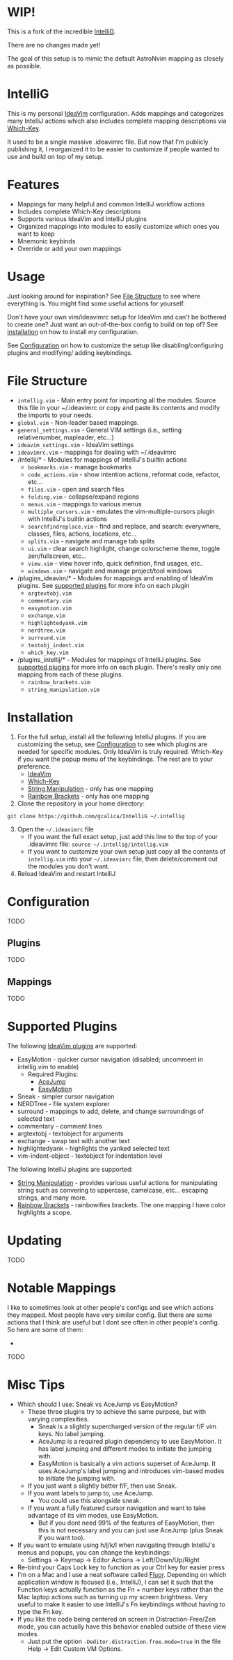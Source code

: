 # WIP!
This is a fork of the incredible [IntelliG](https://github.com/gcalica/IntelliG).

There are no changes made yet!

The goal of this setup is to mimic the default AstroNvim mapping as closely as possible.

# IntelliG

[//]: # (TODO put a screenshot/gif here showcase)
This is my personal [IdeaVim](https://plugins.jetbrains.com/plugin/164-ideavim) configuration. 
Adds mappings and categorizes many IntelliJ actions which also includes complete mapping descriptions via [Which-Key](https://plugins.jetbrains.com/plugin/15976-which-key).  

It used to be a single massive .ideavimrc file. But now that I'm publicly publishing it, I reorganized it to be easier to customize if people wanted to use and build on top of my setup.

# Features
* Mappings for many helpful and common IntelliJ workflow actions
* Includes complete Which-Key descriptions
* Supports various IdeaVim and IntelliJ plugins
* Organized mappings into modules to easily customize which ones you want to keep
* Mnemonic keybinds
* Override or add your own mappings

# Usage
Just looking around for inspiration? See [File Structure](#file-structure) to see where everything is. You might find some useful actions for yourself.

Don't have your own vim/ideavimrc setup for IdeaVim and can't be bothered to create one? Just want an out-of-the-box config to build on top of? See [installation](#installation) on how to install my configuration.

See [Configuration](#configuration) on how to customize the setup like disabling/configuring plugins and modifying/ 
adding keybindings.

# File Structure
* `intellig.vim` - Main entry point for importing all the modules. Source this file in your ~/.ideavimrc or copy and paste its contents and modify the imports to your needs.
* `global.vim` - Non-leader based mappings. 
* `general_settings.vim` - General VIM settings (i.e., setting relativenumber, mapleader, etc...)
* `ideavim_settings.vim` - IdeaVim settings
* `ideavimrc.vim` - mappings for dealing with ~/.ideavimrc
* /intellij/* - Modules for mappings of IntelliJ's builtin actions
    * `bookmarks.vim` - manage bookmarks
    * `code_actions.vim` - show intention actions, reformat code, refactor, etc...
    * `files.vim` - open and search files
    * `folding.vim` - collapse/expand regions 
    * `menus.vim` - mappings to various menus
    * `multiple_cursors.vim` - emulates the vim-multiple-cursors plugin with IntelliJ's builtin actions
    * `searchfindreplace.vim` - find and replace, and search: everywhere, classes, files, actions, locations, etc...
    * `splits.vim` - navigate and manage tab splits 
    * `ui.vim` - clear search highlight, change colorscheme theme, toggle zen/fullscreen, etc...
    * `view.vim` - view hover info, quick definition, find usages, etc..
    * `windows.vim` - navigate and manage project/tool windows
* /plugins_ideavim/* - Modules for mappings and enabling of IdeaVim plugins. See [supported plugins](#supported-plugins) for more info on each plugin
    * `argtextobj.vim`
    * `commentary.vim`
    * `easymotion.vim`
    * `exchange.vim`
    * `highlightedyank.vim`
    * `nerdtree.vim`
    * `surround.vim`
    * `textobj_indent.vim`
    * `which_key.vim`
* /plugins_intellij/* - Modules for mappings of IntelliJ plugins. See [supported plugins](#supported-plugins) for more info on each plugin. There's really only one mapping from each of these plugins.
  * `rainbow_brackets.vim`
  * `string_manipulation.vim`

# Installation
1. For the full setup, install all the following IntelliJ plugins. If you are customizing the setup, see 
[Configuration](#configuration) to see which plugins are needed for specific modules. Only IdeaVim is truly required.
Which-Key if you want the popup menu of the keybindings. The rest are to your preference.
    * [IdeaVim](https://plugins.jetbrains.com/plugin/164-ideavim)
    * [Which-Key](https://plugins.jetbrains.com/plugin/15976-which-key)
    * [String Manipulation](https://plugins.jetbrains.com/plugin/2162-string-manipulation) - only has one mapping
    * [Rainbow Brackets](https://plugins.jetbrains.com/plugin/10080-rainbow-brackets) - only has one mapping
2. Clone the repository in your home directory:
```
git clone https://github.com/gcalica/IntelliG ~/.intellig
```
3. Open the `~/.ideavimrc` file 
   * If you want the full exact setup, just add this line to the top of your .ideavimrc file: `source ~/.intellig/intellig.vim` 
   * If you want to customize your own setup just copy all the contents of `intellig.vim` into your `~/.ideavimrc` file, then delete/comment out the modules you don't want.
4. Reload IdeaVim and restart IntelliJ

# Configuration
TODO
## Plugins
TODO

## Mappings
TODO

# Supported Plugins
The following [IdeaVim plugins](https://github.com/JetBrains/ideavim/wiki/IdeaVim-Plugins#ideavim-plugins) are supported:
* EasyMotion - quicker cursor navigation (disabled; uncomment in intellig.vim to enable)
  * Required Plugins:
    * [AceJump](https://plugins.jetbrains.com/plugin/7086-acejump)
    * [EasyMotion](https://plugins.jetbrains.com/plugin/13360-ideavim-easymotion)
* Sneak - simpler cursor navigation
* NERDTree - file system explorer
* surround - mappings to add, delete, and change surroundings of selected text
* commentary - comment lines
* argtextobj - textobject for arguments
* exchange - swap text with another text
* highlightedyank - highlights the yanked selected text
* vim-indent-object - textobject for indentation level

The following IntelliJ plugins are supported:
* [String Manipulation](https://plugins.jetbrains.com/plugin/2162-string-manipulation) - provides various useful actions for manipulating string such as convering to uppercase, camelcase, etc... escaping strings, and many more.
* [Rainbow Brackets](https://plugins.jetbrains.com/plugin/10080-rainbow-brackets) - rainbowifies brackets. The one mapping I have color highlights a scope.

# Updating
TODO

# Notable Mappings
I like to sometimes look at other people's configs and see which actions they mapped. Most people have very similar config. But there are some actions that I think are useful but I dont see often in other people's config. So here are some of them:

*
TODO

# Misc Tips
* Which should I use: Sneak vs AceJump vs EasyMotion?
  * These three plugins try to achieve the same purpose, but with varying complexities.
    * Sneak is a slightly supercharged version of the regular f/F vim keys. No label jumping. 
    * AceJump is a required plugin dependency to use EasyMotion. It has label jumping and different modes to initiate the jumping with.
    * EasyMotion is basically a vim actions superset of AceJump. It uses AceJump's label jumping and introduces vim-based modes to initiate the jumping with.
  * If you just want a slightly better f/F, then use Sneak.
  * If you want labels to jump to, use AceJump.
    * You could use this alongside sneak. 
  * If you want a fully featured cursor navigation and want to take advantage of its vim modes, use EasyMotion. 
    * But if you dont need 99% of the features of EasyMotion, then this is not necessary and you can just use AceJump (plus Sneak if you want too).
* If you want to emulate using h/j/k/l when navigating through IntelliJ's menus and popups, you can change the keybindings:
  * Settings -> Keymap -> Editor Actions -> Left/Down/Up/Right
* Re-bind your Caps Lock key to function as your Ctrl key for easier press
* I'm on a Mac and I use a neat software called [Fluor](https://github.com/Pyroh/Fluor). Depending on which application window is focused (i.e., IntelliJ), I can set it such that the Function keys actually function as the Fn + number keys rather than the Mac laptop actions such as turning up my screen brightness. Very useful to make it easier to use IntelliJ's Fn keybindings without having to type the Fn key.
* If you like the code being centered on screen in Distraction-Free/Zen mode, you can actually have this behavior enabled outside of these view modes. 
  * Just put the option `-Deditor.distraction.free.mode=true` in the file Help -> Edit Custom VM Options.
